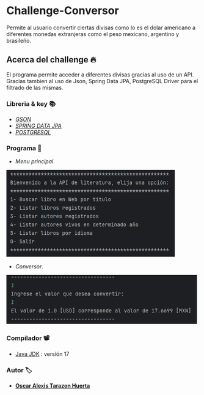 # Challenge-Conversor
Permite al usuario convertir ciertas divisas como lo es el dolar americano a diferentes monedas extranjeras como el peso mexicano, argentino y brasileño.

## Acerca del challenge 🔥
El programa permite acceder a diferentes divisas gracias al uso de un API. Gracias tambien al uso de Json, Spring Data JPA, PostgreSQL Driver para el filtrado de las mismas.

### Libreria & key 📚
* _[GSON](https://central.sonatype.com/artifact/com.google.code.gson/gson?smo=true)_
* _[SPRING DATA JPA](https://spring.io/projects/spring-data-jpa)_
* _[POSTGRESQL](https://www.postgresql.org/)_


### Programa 👾
* _Menu principal_.

![Imagenes challenge](https://github.com/4l3xs/literalura/blob/master/Imagenes%20challenge/Bienvenida.png)

* _Conversor_.

![](https://github.com/4l3xs/Challenge/blob/master/conversion.png)

### Compilador 📽️

* [Java JDK](https://www.oracle.com/br/java/technologies/downloads/)  : versión 17

### Autor 🏷️
* **[Oscar Alexis Tarazon Huerta](https://github.com/4l3xs)**

